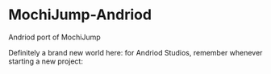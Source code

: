 # MochiJump-Andriod


Andriod port of MochiJump

Definitely a brand new world here: for Andriod Studios, remember whenever starting a new project:
<style name = "AppTheme" parent = "Base.Theme.AppCompat.Light.DarkActionBar">

must be set, default config is incorrect.


https://developer.android.com/guide/topics/ui/custom-components
